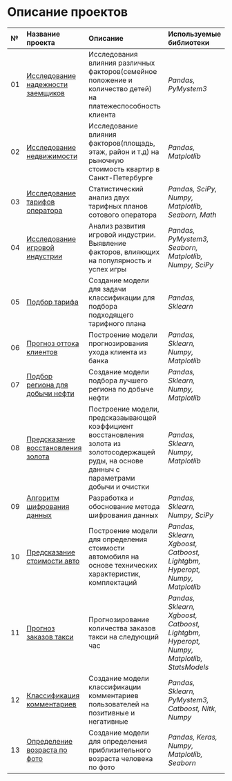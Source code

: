 # Описание проектов

| **№**  | **Название проекта**  | **Описание**           | **Используемые библиотеки** | 
| :----- | :-------------------- | :--------------------- |:--------------------------- | 
| 01     | [Исследование надежности заемщиков](https://github.com/AleksandrSaraev/projects/tree/master/01_%D0%98%D1%81%D1%81%D0%BB%D0%B5%D0%B4%D0%BE%D0%B2%D0%B0%D0%BD%D0%B8%D0%B5%20%D0%BD%D0%B0%D0%B4%D0%B5%D0%B6%D0%BD%D0%BE%D1%81%D1%82%D0%B8%20%D0%B7%D0%B0%D0%B5%D0%BC%D1%89%D0%B8%D0%BA%D0%BE%D0%B2) | Исследования влияния различных факторов(семейное положение и количество детей) на платежеспособность клиента | *Pandas,  PyMystem3* |
| 02     | [Исследование недвижимости](https://github.com/AleksandrSaraev/projects/tree/master/02_%D0%98%D1%81%D1%81%D0%BB%D0%B5%D0%B4%D0%BE%D0%B2%D0%B0%D0%BD%D0%B8%D0%B5%20%D0%BD%D0%B5%D0%B4%D0%B2%D0%B8%D0%B6%D0%B8%D0%BC%D0%BE%D1%81%D1%82%D0%B8)| Исследование влияния факторов(площадь, этаж, район и т.д) на рыночную стоимость квартир в Санкт-Петербурге | *Pandas,  Matplotlib* |
| 03     | [Исследование тарифов оператора](https://github.com/AleksandrSaraev/projects/tree/master/03_%D0%98%D1%81%D1%81%D0%BB%D0%B5%D0%B4%D0%BE%D0%B2%D0%B0%D0%BD%D0%B8%D0%B5%20%D1%82%D0%B0%D1%80%D0%B8%D1%84%D0%BE%D0%B2%20%D0%BE%D0%BF%D0%B5%D1%80%D0%B0%D1%82%D0%BE%D1%80%D0%B0)| Статистический анализ двух тарифных планов сотового оператора | *Pandas,   SciPy,   Numpy,   Matplotlib,   Seaborn,   Math* |
| 04     | [Исследование игровой индустрии](https://github.com/AleksandrSaraev/projects/tree/master/04_%D0%98%D1%81%D1%81%D0%BB%D0%B5%D0%B4%D0%BE%D0%B2%D0%B0%D0%BD%D0%B8%D0%B5%20%D0%B8%D0%B3%D1%80%D0%BE%D0%B2%D0%BE%D0%B9%20%D0%B8%D0%BD%D0%B4%D1%83%D1%81%D1%82%D1%80%D0%B8%D0%B8)| Анализ развития игровой индустрии. Выявление факторов, влияющих на популярность и успех игры | *Pandas,  PyMystem3,  Seaborn,  Matplotlib,  Numpy,  SciPy* |
| 05     | [Подбор тарифа](https://github.com/AleksandrSaraev/projects/tree/master/05_%D0%9F%D0%BE%D0%B4%D0%B1%D0%BE%D1%80%20%D1%82%D0%B0%D1%80%D0%B8%D1%84%D0%B0)| Создание модели для задачи классификации для подбора подходящего тарифного плана | *Pandas,  Sklearn* |
| 06     | [Прогноз оттока клиентов](https://github.com/AleksandrSaraev/projects/tree/master/06_%20%D0%9F%D1%80%D0%BE%D0%B3%D0%BD%D0%BE%D0%B7%20%D0%BE%D1%82%D1%82%D0%BE%D0%BA%D0%B0%20%D0%BA%D0%BB%D0%B8%D0%B5%D0%BD%D1%82%D0%BE%D0%B2)| Построение модели прогнозирования ухода клиента из банка | *Pandas, Sklearn, Numpy, Matplotlib* |
| 07     | [Подбор региона для добычи нефти](https://github.com/AleksandrSaraev/projects/tree/master/07_%D0%9F%D0%BE%D0%B4%D0%B1%D0%BE%D1%80%20%D1%80%D0%B5%D0%B3%D0%B8%D0%BE%D0%BD%D0%B0%20%D0%B4%D0%BB%D1%8F%20%D0%B4%D0%BE%D0%B1%D1%8B%D1%87%D0%B8%20%D0%BD%D0%B5%D1%84%D1%82%D0%B8)| Создание модели подбора лучшего региона по добыче нефти | *Pandas, Sklearn, Numpy, Matplotlib* |
| 08     | [Предсказание восстановления золота](https://github.com/AleksandrSaraev/projects/tree/master/08_%D0%9F%D1%80%D0%B5%D0%B4%D1%81%D0%BA%D0%B0%D0%B7%D0%B0%D0%BD%D0%B8%D0%B5%20%D0%B2%D0%BE%D1%81%D1%81%D1%82%D0%B0%D0%BD%D0%BE%D0%B2%D0%BB%D0%B5%D0%BD%D0%B8%D1%8F%20%D0%B7%D0%BE%D0%BB%D0%BE%D1%82%D0%B0)| Построение модели, предсказаывающей коэффициент восстановления золота из золотосодержащей руды, на основе данныч с параметрами добычи и очистки | *Pandas, Sklearn, Numpy, Matplotlib* |
| 09     | [Алгоритм шифрования данных](https://github.com/AleksandrSaraev/projects/tree/master/09_%D0%90%D0%BB%D0%B3%D0%BE%D1%80%D0%B8%D1%82%D0%BC%20%D1%88%D0%B8%D1%84%D1%80%D0%BE%D0%B2%D0%B0%D0%BD%D0%B8%D1%8F%20%D0%B4%D0%B0%D0%BD%D0%BD%D1%8B%D1%85)| Разработка и обоснование метода шифрования данных | *Pandas, Sklearn, Numpy, SciPy* |
| 10     | [Предсказание стоимости авто](https://github.com/AleksandrSaraev/projects/tree/master/10_%D0%9F%D1%80%D0%B5%D0%B4%D1%81%D0%BA%D0%B0%D0%B7%D0%B0%D0%BD%D0%B8%D0%B5%20%D1%81%D1%82%D0%BE%D0%B8%D0%BC%D0%BE%D1%81%D1%82%D0%B8%20%D0%B0%D0%B2%D1%82%D0%BE)| Построение модели для определения стоимости автомобиля на основе технических характеристик, комплектаций | *Pandas,  Sklearn,  Xgboost,  Catboost,  Lightgbm,  Hyperopt,  Numpy,  Matplotlib* |
| 11     | [Прогноз заказов такси](https://github.com/AleksandrSaraev/projects/tree/master/11_%D0%9F%D1%80%D0%BE%D0%B3%D0%BD%D0%BE%D0%B7%20%D0%B7%D0%B0%D0%BA%D0%B0%D0%B7%D0%BE%D0%B2%20%D1%82%D0%B0%D0%BA%D1%81%D0%B8)| Прогнозирование количества заказов такси на следующий час | *Pandas,  Sklearn,  Xgboost,  Catboost,  Lightgbm,  Hyperopt,  Numpy,  Matplotlib,  StatsModels* |
| 12     | [Классификация комментариев](https://github.com/AleksandrSaraev/projects/tree/master/12_%D0%9A%D0%BB%D0%B0%D1%81%D1%81%D0%B8%D1%84%D0%B8%D0%BA%D0%B0%D1%86%D0%B8%D1%8F%20%D0%BA%D0%BE%D0%BC%D0%BC%D0%B5%D0%BD%D1%82%D0%B0%D1%80%D0%B8%D0%B5%D0%B2)| Создание модели классификации комментариев пользователей на позитивные и негативные | *Pandas,  Sklearn,  PyMystem3,  Catboost,  Nltk,  Numpy* |
| 13     | [Определение возраста по фото](https://github.com/AleksandrSaraev/projects/tree/master/13_%D0%9E%D0%BF%D1%80%D0%B5%D0%B4%D0%B5%D0%BB%D0%B5%D0%BD%D0%B8%D0%B5%20%D0%B2%D0%BE%D0%B7%D1%80%D0%B0%D1%81%D1%82%D0%B0%20%D0%BF%D0%BE%20%D1%84%D0%BE%D1%82%D0%BE)| Создание модели для определения приблизительного возраста человека по фото | *Pandas,  Keras,  Numpy,  Matplotlib, Seaborn* |


